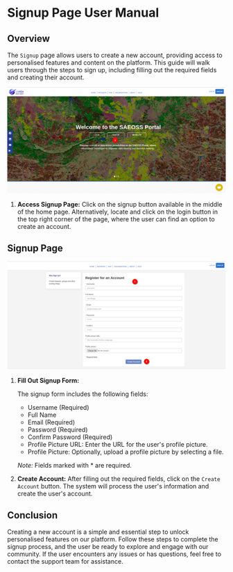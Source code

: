 # Signup Page User Manual

## Overview

The `Signup` page allows users to create a new account, providing access to personalised features and content on the platform. This guide will walk users through the steps to sign up, including filling out the required fields and creating their account.

![signup](./img/signup-1.png)

1. **Access Signup Page:** Click on the signup button available in the middle of the home page. Alternatively, locate and click on the login button in the top right corner of the page, where the user can find an option to create an account.

## Signup Page

![signup page](./img/signup-2.png)

1. **Fill Out Signup Form:**

    The signup form includes the following fields:
    - Username (Required)
    - Full Name
    - Email (Required)
    - Password (Required)
    - Confirm Password (Required)
    - Profile Picture URL: Enter the URL for the user's profile picture.
    - Profile Picture: Optionally, upload a profile picture by selecting a file.

    *Note:* Fields marked with * are required.

2. **Create Account:** After filling out the required fields, click on the `Create Account` button.
The system will process the user's information and create the user's account.

## Conclusion

Creating a new account is a simple and essential step to unlock personalised features on our platform. Follow these steps to complete the signup process, and the user be ready to explore and engage with our community. If the user encounters any issues or has questions, feel free to contact the support team for assistance.
